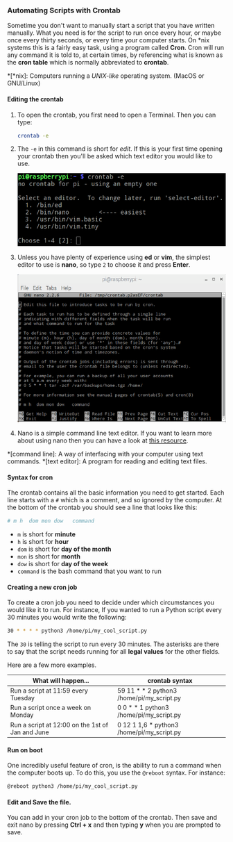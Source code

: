 ### Automating Scripts with Crontab

Sometime you don't want to manually start a script that you have written manually. What you need is for the script to run once every hour, or maybe once every thirty seconds, or every time your computer starts. On *nix systems this is a fairly easy task, using a program called **Cron**. Cron will run any command it is told to, at certain times, by referencing what is known as the **cron table** which is normally abbreviated to **crontab**.

*[*nix]: Computers running a *UNIX-like* operating system. (MacOS or GNU/Linux)

#### Editing the crontab

1. To open the crontab, you first need to open a Terminal. Then you can type:

	~~~bash
	crontab -e
	~~~

1. The `-e` in this command is short for *edit*. If this is your first time opening your crontab then you'll be asked which text editor you would like to use.

	![editor-choice](images/crontab-editor.png)
	
1. Unless you have plenty of experience using **ed** or **vim**, the simplest editor to use is **nano**, so type `2` to choose it and press **Enter**.

	![crontab in nano](images/crontab-nano.png)
	
1. Nano is a simple command line text editor. If you want to learn more about using nano then you can have a look at [this resource](link-to-nano-resource).

*[command line]: A way of interfacing with your computer using text commands.
*[text editor]: A program for reading and editing text files.

#### Syntax for cron

The crontab contains all the basic information you need to get started. Each line starts with a `#` which is a comment, and so ignored by the computer. At the bottom of the crontab you should see a line that looks like this:

```bash
# m h  dom mon dow   command
```

- `m` is short for **minute**
- `h` is short for **hour**
- `dom` is short for **day of the month**
- `mon` is short for **month**
- `dow` is short for **day of the week**
- `command` is the bash command that you want to run

#### Creating a new cron job

To create a cron job you need to decide under which circumstances you would like it to run. For instance, If you wanted to run a Python script every 30 minutes you would write the following:

```bash
30 * * * * python3 /home/pi/my_cool_script.py
```

The `30` is telling the script to run every 30 minutes. The asterisks are there to say that the script needs running for all **legal values** for the other fields.

Here are a few more examples.

| What will happen...                              | crontab syntax                    |
|--------------------------------------------------|-----------------------------------|
| Run a script at 11:59 every Tuesday              | 59 11 * * 2 python3 /home/pi/my_script.py  |
| Run a script once a week on Monday               | 0 0 * * 1 python3 /home/pi/my_script.py    |
| Run a script at 12:00 on the 1st of Jan and June | 0 12 1 1,6 * python3 /home/pi/my_script.py |

#### Run on boot
One incredibly useful feature of cron, is the ability to run a command when the computer boots up. To do this, you use the `@reboot` syntax. For instance:

```bash
@reboot python3 /home/pi/my_cool_script.py
```

#### Edit and Save the file.
You can add in your cron job to the bottom of the crontab. Then save and exit nano by pressing **Ctrl + x** and then typing **y** when you are prompted to save. 
